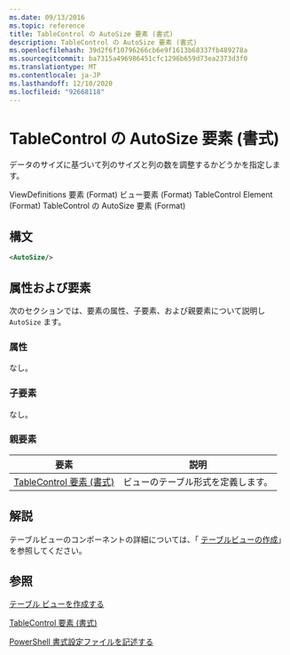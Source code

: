 ```yaml
---
ms.date: 09/13/2016
ms.topic: reference
title: TableControl の AutoSize 要素 (書式)
description: TableControl の AutoSize 要素 (書式)
ms.openlocfilehash: 39d2f6f10796266cb6e9f1613b68337fb489278a
ms.sourcegitcommit: ba7315a496986451cfc1296b659d73ea2373d3f0
ms.translationtype: MT
ms.contentlocale: ja-JP
ms.lasthandoff: 12/10/2020
ms.locfileid: "92668118"
---
```

# <a name="autosize-element-for-tablecontrol-format"></a>TableControl の AutoSize 要素 (書式)

データのサイズに基づいて列のサイズと列の数を調整するかどうかを指定します。

ViewDefinitions 要素 (Format) ビュー要素 (Format) TableControl Element (Format) TableControl の AutoSize 要素 (Format)

## <a name="syntax"></a>構文

```xml
<AutoSize/>
```

## <a name="attributes-and-elements"></a>属性および要素

次のセクションでは、要素の属性、子要素、および親要素について説明し `AutoSize` ます。

### <a name="attributes"></a>属性

なし。

### <a name="child-elements"></a>子要素

なし。

### <a name="parent-elements"></a>親要素

|要素|説明|
|-------------|-----------------|
|[TableControl 要素 (書式)](./tablecontrol-element-format.md)|ビューのテーブル形式を定義します。|

## <a name="remarks"></a>解説

テーブルビューのコンポーネントの詳細については、「 [テーブルビューの作成](./creating-a-table-view.md)」を参照してください。

## <a name="see-also"></a>参照

[テーブル ビューを作成する](./creating-a-table-view.md)

[TableControl 要素 (書式)](./tablecontrol-element-format.md)

[PowerShell 書式設定ファイルを記述する](./writing-a-powershell-formatting-file.md)
